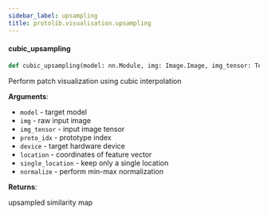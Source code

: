 ```yaml
---
sidebar_label: upsampling
title: protolib.visualisation.upsampling
---
```


#### cubic\_upsampling

```python
def cubic_upsampling(model: nn.Module, img: Image.Image, img_tensor: Tensor, proto_idx: int, device: str, location: tuple[int, int] | None = None, single_location: bool = True, normalize: bool = False) -> np.array
```

Perform patch visualization using cubic interpolation

**Arguments**:

- `model` - target model
- `img` - raw input image
- `img_tensor` - input image tensor
- `proto_idx` - prototype index
- `device` - target hardware device
- `location` - coordinates of feature vector
- `single_location` - keep only a single location
- `normalize` - perform min-max normalization
  

**Returns**:

  upsampled similarity map

